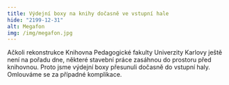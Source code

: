 ```yaml
---
title: Výdejní boxy na knihy dočasně ve vstupní hale
hide: "2199-12-31"
alt: Megafon
img: /img/megafon.jpg
---
```

Ačkoli rekonstrukce Knihovna Pedagogické fakulty Univerzity Karlovy ještě není
na pořadu dne, některé stavební práce zasáhnou do prostoru před knihovnou.
Proto jsme výdejní boxy přesunuli dočasně do vstupní haly. Omlouváme se za
případné komplikace.

